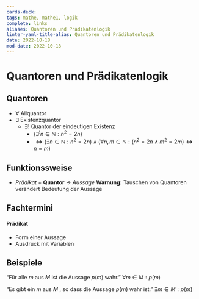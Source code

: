 ```yaml
---
cards-deck: 
tags: mathe, mathe1, logik
complete: links
aliases: Quantoren und Prädikatenlogik
linter-yaml-title-alias: Quantoren und Prädikatenlogik
date: 2022-10-18
mod-date: 2022-10-18
---
```

# Quantoren und Prädikatenlogik

## Quantoren
- ∀ Allquantor
- ∃ Existenzquantor
	- ∃! Quantor der eindeutigen Existenz
		- $(\exists^! n \in \mathbb{N}: n^2 = 2n)$
		- $\Leftrightarrow (\exists n \in \mathbb{N}: n^2 = 2n) \wedge (\forall n,m \in \mathbb{N}: (n^2 = 2n \wedge m^2 = 2m) \Leftrightarrow n=m)$

## Funktionssweise
- *Prädikat* + **Quantor** -> *Aussage*
**Warnung:** Tauschen von Quantoren verändert Bedeutung der Aussage

## Fachtermini
#### Prädikat
- Form einer Aussage
- Ausdruck mit Variablen

## Beispiele
“Für alle $m$ aus $M$ ist die Aussage $p(m)$ wahr.”
	$∀m ∈ M : p(m)$

“Es gibt ein $m$ aus $M$ , so dass die Aussage $p(m)$ wahr ist.”
	$∃m ∈ M : p(m)$
